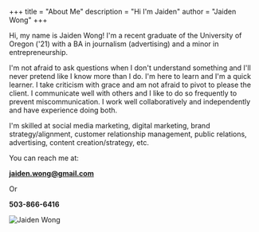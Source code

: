 +++
title = "About Me"
description = "Hi I'm Jaiden"
author = "Jaiden Wong"
+++

Hi, my name is Jaiden Wong! I'm a recent graduate of the University of Oregon ('21) with a BA in journalism (advertising) and a minor in entrepreneurship.

I'm not afraid to ask questions when I don't understand something and I'll never pretend like I know more than I do. I'm here to learn and I'm a quick learner. I take criticism with grace and am not afraid to pivot to please the client. I communicate well with others and I like to do so frequently to prevent miscommunication. I work well collaboratively and independently and have experience doing both.

I'm skilled at social media marketing, digital marketing, brand strategy/alignment, customer relationship management, public relations, advertising, content creation/strategy, etc.

You can reach me at:

**[jaiden.wong@gmail.com](mailto:jaiden.wong@gmail.com)**

Or​

**503-866-6416**


![Jaiden Wong](/images/jaiden_head.jpg)
